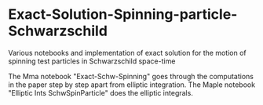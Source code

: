 # Exact-Solution-Spinning-particle-Schwarzschild
Various notebooks and implementation of exact solution for the motion of spinning test particles in Schwarzschild space-time

The Mma notebook "Exact-Schw-Spinning" goes through the computations in the paper step by step apart from elliptic integration.
The Maple notebook "Elliptic Ints SchwSpinParticle" does the elliptic integrals.

